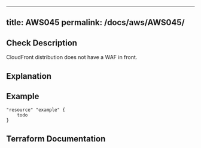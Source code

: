 
---
title: AWS045
permalink: /docs/aws/AWS045/
---


## Check Description

CloudFront distribution does not have a WAF in front.

## Explanation

## Example

```
"resource" "example" {
	todo
}
```

## Terraform Documentation
